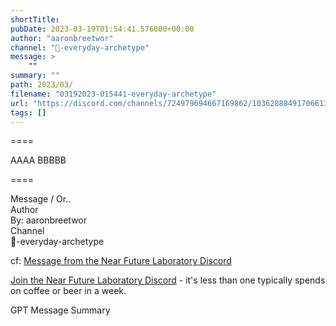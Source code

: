 ```yaml
---
shortTitle: 
pubDate: 2023-03-19T01:54:41.576000+00:00
author: "aaronbreetwor"
channel: "🍳-everyday-archetype"
message: >
    ""
summary: ""
path: 2023/03/
filename: "03192023-015441-everyday-archetype"
url: "https://discord.com/channels/724979694667169862/1036288849170661396/1086830072356421744"
tags: []
---
```

====

AAAA  BBBBB

====
<div class="metadata-title-header pt-3 pb-3 pl-2">Message / Or..</div>    
<div class="human-content-container">  







</div>

<div class="bg-blue-300 p-4 rounded-md mb-4">



</div>

<div class="metadata-title-header pt-3 pb-3 pl-2">Author</div>    
<div class="bg-gray-200 p-4 rounded-md mb-4">   
By: aaronbreetwor
</div>

<div class="metadata-title-header pt-3 pb-3 pl-2">Channel</div>    
<div class="bg-gray-200 p-4 rounded-md mb-4">   
🍳-everyday-archetype</span>
</div>

cf: <a href="">Message from the Near Future Laboratory Discord</a>

<a href="">Join the Near Future Laboratory Discord</a> - it's less than one typically spends on coffee or beer in a week. 

<div class="metadata-title-header pt-3 pb-3 pl-2">GPT Message Summary</div>    
<div class="robot-content-container">

</div>
</div>


